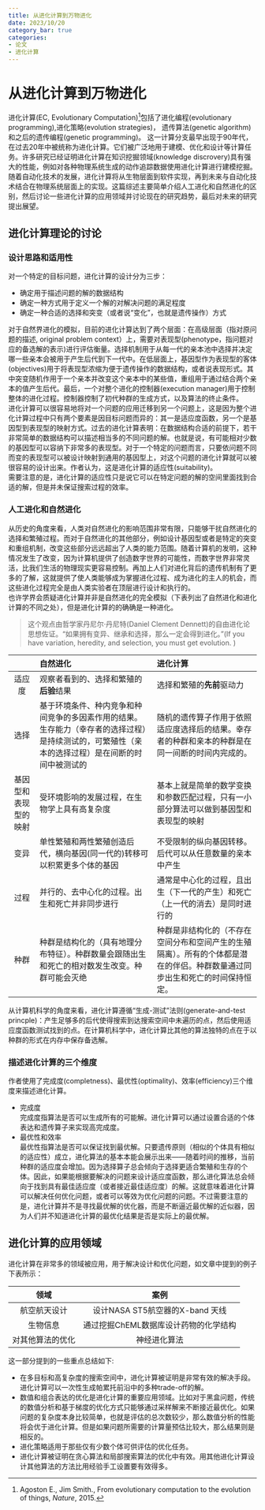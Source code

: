 ```yaml
---
title: 从进化计算到万物进化
date: 2023/10/20
category_bar: true
categories: 
- 论文
- 进化计算
---
```


# 从进化计算到万物进化 
进化计算(EC, Evolutionary Computation)[^1]包括了进化编程(evolutionary programming),进化策略(evolution strategies)， 遗传算法(genetic algorithm)和之后的遗传编程(genetic programming)。  这一计算分支最早出现于90年代，在过去20年中被统称为进化计算。它们被广泛地用于建模、优化和设计等计算任务。许多研究已经证明进化计算在知识挖掘领域(knowledge discrovery)具有强大的性能，例如对各种物理系统生成的动作追踪数据使用进化计算进行建模挖掘。随着自动化技术的发展，进化计算将从生物层面到软件实现，再到未来与自动化技术结合在物理系统层面上的实现。这篇综述主要简单介绍人工进化和自然进化的区别，然后讨论一些进化计算的应用领域并讨论现在的研究趋势，最后对未来的研究提出展望。   
[^1]: Agoston E., Jim Smith., From evolutionary computation to the evolution of things, *Nature*, 2015.  

## 进化计算理论的讨论
### 设计思路和适用性
对一个特定的目标问题，进化计算的设计分为三步：  
-  确定用于描述问题的解的数据结构
-  确定一种方式用于定义一个解的对解决问题的满足程度  
-  确定一种合适的选择和突变（或者说“变化”，也就是遗传操作）方式  

对于自然界进化的模拟，目前的进化计算达到了两个层面：在高级层面（指对原问题的描述, original problem context）上，需要对表现型(phenotype，指问题对应的备选解的表示)进行评估衡量。选择机制用于从每一代的亲本池中选择并决定哪一些亲本会被用于产生后代到下一代中。在低层面上，基因型作为表现型的客体(objectives)用于将表现型浓缩为便于遗传操作的数据结构，或者说表现形式。其中突变随机作用于一个亲本并改变这个亲本中的某些值，重组用于通过结合两个亲本的值产生后代。最后，一个对整个进化的控制器(execution manager)用于控制整体的进化过程。控制器控制了初代种群的生成方式，以及算法的终止条件。  
进化计算可以很容易地将对一个问题的应用迁移到另一个问题上，这是因为整个进化计算过程中只有两个要素是因目标问题而异的：其一是适应度函数，另一个是基因型到表现型的映射方式。过去的进化计算表明：在数据结构合适的前提下，若干非常简单的数据结构可以描述相当多的不同问题的解。也就是说，有可能相对少数的基因型可以容纳下非常多的表现型。对于一个特定的问题而言，只要依问题不同而变的表现型可以被设计映射到通用的基因型上，对这个问题的进化计算就可以被很容易的设计出来。作者认为，这是进化计算的适应性(suitability)。  
需要注意的是，进化计算的适应性只是说它可以在特定问题的解的空间里面找到合适的解，但是并未保证搜索过程的效率。  

### 人工进化和自然进化
从历史的角度来看，人类对自然进化的影响范围非常有限，只能够干扰自然进化的选择和繁殖过程。而对于自然进化的其他部分，例如设计基因型或者是特定的突变和重组机制，改变这些部分远远超出了人类的能力范围。随着计算机的发明，这种情况发生了改变，因为计算机提供了创造数字世界的可能性，而数字世界非常灵活，比我们生活的物理现实更容易控制。再加上人们对进化背后的遗传机制有了更多的了解，这就提供了使人类能够成为掌握进化过程、成为进化的主人的机会，而这些进化过程完全是由人类实验者在顶层进行设计和执行的。  
也许学界会质疑进化计算并非是自然进化的完全模拟（下表列出了自然进化和进化计算的不同之处），但是进化计算的的确确是一种进化。
> 这个观点由哲学家丹尼尔·丹尼特(Daniel Clement Dennett)的自由进化论思想佐证。“如果拥有变异、继承和选择，那么一定会得到进化。”(If you have variation, heredity, and selection, you must get evolution. )  

|| 自然进化 | 进化计算 |
|:-:|:-|:-|
|适应度 | 观察者看到的、选择和繁殖的**后验**结果 | 选择和繁殖的**先前**驱动力 |
| 选择 | 基于环境条件、种内竞争和种间竞争的多因素作用的结果。生存能力（幸存者的选择过程）是持续测试的，可繁殖性（亲本的选择过程）是在间断的时间中被测试的 | 随机的遗传算子作用于依照适应度选择后的结果。幸存者的种群和亲本的种群是在同一间断的时间内完成的。|
| 基因型和表现型的映射 | 受环境影响的发展过程，在生物学上具有高复杂度 | 基本上就是简单的数学变换和参数匹配过程，只有一小部分算法可以做到基因型和表现型的映射|
| 变异 | 单性繁殖和两性繁殖创造后代，横向基因(同一代的)转移可以积累更多个体的基因 | 不受限制的纵向基因转移。后代可以从任意数量的亲本中产生 |
| 过程 | 并行的、去中心化的过程。出生和死亡并非同步进行 | 通常是中心化的过程，且出生（下一代的产生）和死亡（上一代的消去）是同时进行的 |
| 种群 | 种群是结构化的（具有地理分布特征）。种群数量会跟随出生和死亡的相对数发生改变。种群可能会灭绝 | 种群是非结构化的（不存在空间分布和空间产生的生殖隔离）。所有的个体都是潜在的伴侣。种群数量通过同步出生和死亡的时间保持恒定。|

从计算机科学的角度来看，进化计算遵循“生成-测试”法则(generate-and-test princple)：产生足够多的后代使得搜索到达搜索空间中未遍历的点，然后使用适应度函数测试找到的点。在计算机科学中，进化计算比其他的算法独特的点在于以种群的形式在内存中保存备选解。  

### 描述进化计算的三个维度
作者使用了完成度(completness)、最优性(optimality)、效率(efficiency)三个维度来描述进化计算。  
- 完成度  
完成度指算法是否可以生成所有的可能解。进化计算可以通过设置合适的个体表达和遗传算子来实现高完成度。  
- 最优性和效率  
  最优性指算法是否可以保证找到最优解。只要遗传原则（相似的个体具有相似的适应性）成立，进化算法的基本本能会展示出来——随着时间的推移，当前种群的适应度会增加。因为选择算子总会倾向于选择更适合繁殖和生存的个体。因此，如果能根据要解决的问题来设计适应度函数，那么进化算法总会倾向于找到具有最佳适应度（或者接近最佳适应度）的解。这就意味着进化计算可以解决任何优化问题，或者可以等效为优化问题的问题。不过需要注意的是，进化计算并不是寻找最优解的优化器，而是不断逼近最优解的近似器，因为人们并不知道进化计算的最优化结果是否是实际上的最优解。  

## 进化计算的应用领域
进化计算在非常多的领域被应用，用于解决设计和优化问题，如文章中提到的例子下表所示：  

| 领域 | 案例 |
|:-:|:-:|
| 航空航天设计 | 设计NASA ST5航空器的X-band 天线|
| 生物信息 | 通过挖掘ChEML数据库设计药物的化学结构 |
| 对其他算法的优化 | 神经进化算法 |


这一部分提到的一些重点总结如下:  
- 在多目标和高复杂度的搜索空间中，进化计算被证明是非常有效的解决手段。进化计算可以一次性生成帕累托前沿中的多种trade-off的解。  
- 数值和组合表达的优化是进化计算的重要应用领域。比如对于黑盒问题，传统的数值分析和基于梯度的优化方式只能够通过采样解来不断接近最优化。如果问题的复杂度本身比较简单，也就是评估的总次数较少，那么数值分析的性能将会优于进化计算。但是如果问题所需要的计算量预估比较大，那么结果则是相反的。  
- 进化策略适用于那些仅有少数个体可供评估的优化任务。  
- 进化计算被证明在贪心算法和局部搜索算法的优化中有效。用其他进化计算设计其他算法的方法比用经验手工设置要有效得多。  
  

